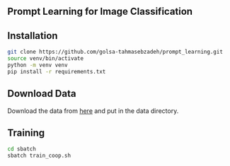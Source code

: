 ## Prompt Learning for Image Classification
## Installation
``` bash
git clone https://github.com/golsa-tahmasebzadeh/prompt_learning.git
source venv/bin/activate
python -m venv venv
pip install -r requirements.txt
```

## Download Data
Download the data from [here](https://drive.google.com/file/d/1y4fId3Hnyvyf4Isc0GwMsYMVqYeQEUDS/view?usp=sharing) and put in the data directory.

## Training 
``` bash
cd sbatch
sbatch train_coop.sh
```
